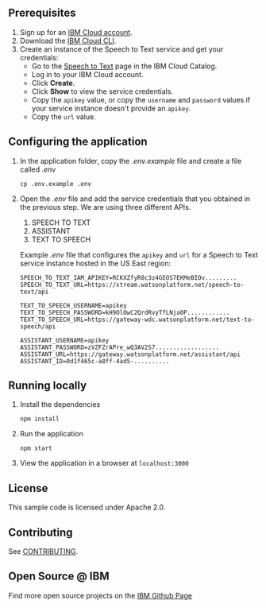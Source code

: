 ## Prerequisites

1. Sign up for an [IBM Cloud account](https://cloud.ibm.com/registration/).
1. Download the [IBM Cloud CLI](https://cloud.ibm.com/docs/cli/index.html#overview).
1. Create an instance of the Speech to Text service and get your credentials:
    - Go to the [Speech to Text](https://cloud.ibm.com/catalog/services/speech-to-text) page in the IBM Cloud Catalog.
    - Log in to your IBM Cloud account.
    - Click **Create**.
    - Click **Show** to view the service credentials.
    - Copy the `apikey` value, or copy the `username` and `password` values if your service instance doesn't provide an `apikey`.
    - Copy the `url` value.

## Configuring the application

1. In the application folder, copy the *.env.example* file and create a file called *.env*

    ```
    cp .env.example .env
    ```

2. Open the *.env* file and add the service credentials that you obtained in the previous step. We are using three different APIs. 

    1. SPEECH TO TEXT 
    2. ASSISTANT
    3. TEXT TO SPEECH

    Example *.env* file that configures the `apikey` and `url` for a Speech to Text service instance hosted in the US East region:

    ```
    SPEECH_TO_TEXT_IAM_APIKEY=RCKXZfyR8c3z4GEOS7EKMeBIOv.........
    SPEECH_TO_TEXT_URL=https://stream.watsonplatform.net/speech-to-text/api

    TEXT_TO_SPEECH_USERNAME=apikey
    TEXT_TO_SPEECH_PASSWORD=kH9OlOwC2QrdRvyTfLNja0P............
    TEXT_TO_SPEECH_URL=https://gateway-wdc.watsonplatform.net/text-to-speech/api

    ASSISTANT_USERNAME=apikey
    ASSISTANT_PASSWORD=zVZFZrAPre_wQ3AV2S7..................
    ASSISTANT_URL=https://gateway.watsonplatform.net/assistant/api
    ASSISTANT_ID=0d1f465c-a8ff-4ad5-..........
    ```

## Running locally

1. Install the dependencies

    ```
    npm install
    ```

1. Run the application

    ```
    npm start
    ```

1. View the application in a browser at `localhost:3000`

## License

  This sample code is licensed under Apache 2.0.

## Contributing

  See [CONTRIBUTING](./CONTRIBUTING.md).

## Open Source @ IBM
  Find more open source projects on the [IBM Github Page](http://ibm.github.io/)


[service_url]: https://www.ibm.com/watson/services/speech-to-text/
[docs]: https://cloud.ibm.com/apidocs/speech-to-text
[sign_up]: https://cloud.ibm.com/registration/?target=/catalog/services/speech-to-text/
[demo_url]: https://speech-to-text-demo.ng.bluemix.net
